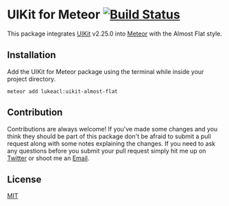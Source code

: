 # UIKit for Meteor [![Build Status](https://travis-ci.org/lukeacl/uikit.svg?branch=almost-flat)](https://travis-ci.org/lukeacl/uikit)

This package integrates [UIKit](http://getuikit.com/) v2.25.0 into [Meteor](https://www.meteor.com/) with the Almost Flat style.

## Installation

Add the UIKit for Meteor package using the terminal while inside your project
directory.

```shell
meteor add lukeacl:uikit-almost-flat
```

## Contribution

Contributions are always welcome! If you've made some changes and you think they
should be part of this package don't be afraid to submit a pull request along
with some notes explaining the changes. If you need to ask any questions before
you submit your pull request simply hit me up on [Twitter](https://twitter.com/lukeacl) or shoot me an [Email](mailto:hello@lukeacl.com).

## License

[MIT](https://en.wikipedia.org/wiki/MIT_License)
